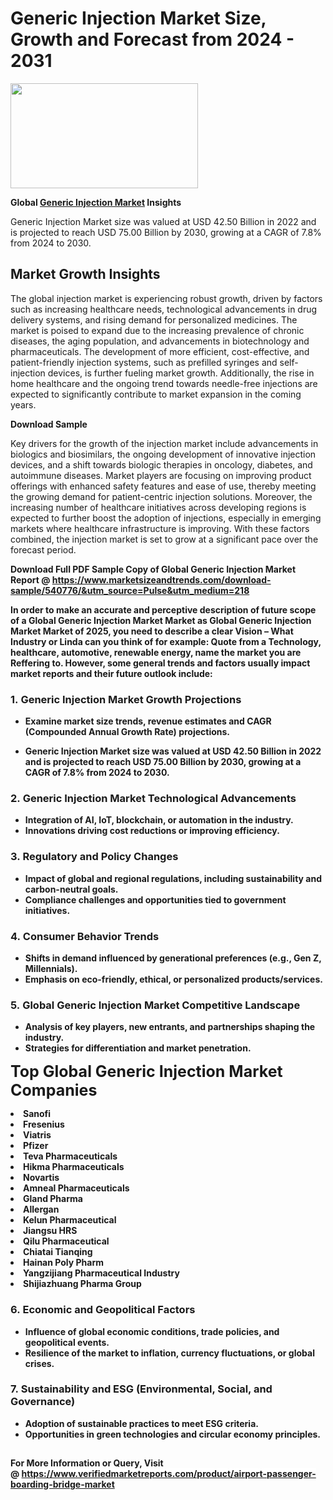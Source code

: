 <H1>Generic Injection Market Size, Growth and Forecast from 2024 - 2031</H1><img class="aligncenter size-medium wp-image-584254" src="https://thirdeyenews.in/wp-content/uploads/2024/09/Global-Market-Research-300x168.jpeg" alt="" width="300" height="168" /><p><strong>Global&nbsp;<a href="https://www.marketsizeandtrends.com/download-sample/540776/&amp;utm_source=Pulse&amp;utm_medium=218">Generic Injection Market</a> Insights</strong></p><p>Generic Injection Market size was valued at USD 42.50 Billion in 2022 and is projected to reach USD 75.00 Billion by 2030, growing at a CAGR of 7.8% from 2024 to 2030.</p><p><h2>Market Growth Insights</h2> <p>The global injection market is experiencing robust growth, driven by factors such as increasing healthcare needs, technological advancements in drug delivery systems, and rising demand for personalized medicines. The market is poised to expand due to the increasing prevalence of chronic diseases, the aging population, and advancements in biotechnology and pharmaceuticals. The development of more efficient, cost-effective, and patient-friendly injection systems, such as prefilled syringes and self-injection devices, is further fueling market growth. Additionally, the rise in home healthcare and the ongoing trend towards needle-free injections are expected to significantly contribute to market expansion in the coming years.</p> <p><strong>Download Sample</strong></p> <p>Key drivers for the growth of the injection market include advancements in biologics and biosimilars, the ongoing development of innovative injection devices, and a shift towards biologic therapies in oncology, diabetes, and autoimmune diseases. Market players are focusing on improving product offerings with enhanced safety features and ease of use, thereby meeting the growing demand for patient-centric injection solutions. Moreover, the increasing number of healthcare initiatives across developing regions is expected to further boost the adoption of injections, especially in emerging markets where healthcare infrastructure is improving. With these factors combined, the injection market is set to grow at a significant pace over the forecast period.</p> <p><strong></p><p><span class=""><strong>Download Full PDF Sample Copy of Global Generic Injection Market Report</strong> @ <a href="https://www.marketsizeandtrends.com/download-sample/540776/&amp;utm_source=Pulse&amp;utm_medium=218" target="_blank">https://www.marketsizeandtrends.com/download-sample/540776/&amp;utm_source=Pulse&amp;utm_medium=218</a></span></p><p>In order to make an accurate and perceptive description of future scope of a Global&nbsp;Generic Injection Market Market as Global&nbsp;Generic Injection Market Market of 2025, you need to describe a clear Vision &ndash; What Industry or Linda can you think of for example: Quote from a Technology, healthcare, automotive, renewable energy, name the market you are Reffering to. However, some general trends and factors usually impact market reports and their future outlook include:</p><h3>1.&nbsp;<strong>Generic Injection Market Growth Projections</strong></h3><ul><li>Examine market size trends, revenue estimates and CAGR (Compounded Annual Growth Rate) projections.</li><li><p>Generic Injection Market size was valued at USD 42.50 Billion in 2022 and is projected to reach USD 75.00 Billion by 2030, growing at a CAGR of 7.8% from 2024 to 2030.</p></li></ul><h3>2.&nbsp;<strong>Generic Injection Market Technological Advancements</strong></h3><ul><li>Integration of AI, IoT, blockchain, or automation in the industry.</li><li>Innovations driving cost reductions or improving efficiency.</li></ul><h3>3.&nbsp;<strong>Regulatory and Policy Changes</strong></h3><ul><li>Impact of global and regional regulations, including sustainability and carbon-neutral goals.</li><li>Compliance challenges and opportunities tied to government initiatives.</li></ul><h3>4.&nbsp;<strong>Consumer Behavior Trends</strong></h3><ul><li>Shifts in demand influenced by generational preferences (e.g., Gen Z, Millennials).</li><li>Emphasis on eco-friendly, ethical, or personalized products/services.</li></ul><h3>5.&nbsp;<strong>Global Generic Injection Market Competitive Landscape</strong></h3><ul><li>Analysis of key players, new entrants, and partnerships shaping the industry.</li><li>Strategies for differentiation and market penetration.</li></ul><p data-pm-slice="1 1 []"><span style="color: inherit; font-family: inherit; font-size: 25px;">Top Global Generic Injection Market Companies</span></p><div class="" data-test-id=""><p><li>Sanofi</li><li> Fresenius</li><li> Viatris</li><li> Pfizer</li><li> Teva Pharmaceuticals</li><li> Hikma Pharmaceuticals</li><li> Novartis</li><li> Amneal Pharmaceuticals</li><li> Gland Pharma</li><li> Allergan</li><li> Kelun Pharmaceutical</li><li> Jiangsu HRS</li><li> Qilu Pharmaceutical</li><li> Chiatai Tianqing</li><li> Hainan Poly Pharm</li><li> Yangzijiang Pharmaceutical Industry</li><li> Shijiazhuang Pharma Group</li></p></div><h3>6.&nbsp;<strong>Economic and Geopolitical Factors</strong></h3><ul><li>Influence of global economic conditions, trade policies, and geopolitical events.</li><li>Resilience of the market to inflation, currency fluctuations, or global crises.</li></ul><h3>7.&nbsp;<strong>Sustainability and ESG (Environmental, Social, and Governance)</strong></h3><ul><li>Adoption of sustainable practices to meet ESG criteria.</li><li>Opportunities in green technologies and circular economy principles.</li></ul><h2><strong style="font-size: 14px;">For More Information or Query, Visit @&nbsp;</strong><a style="background-color: #ffffff; font-size: 14px;" href="https://www.marketsizeandtrends.com/report/generic-injection-market/" target="_blank">https://www.verifiedmarketreports.com/product/airport-passenger-boarding-bridge-market</a></h2>
